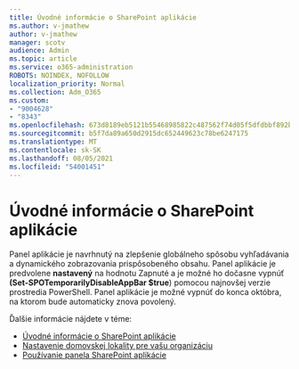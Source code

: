 ```yaml
---
title: Úvodné informácie o SharePoint aplikácie
ms.author: v-jmathew
author: v-jmathew
manager: scotv
audience: Admin
ms.topic: article
ms.service: o365-administration
ROBOTS: NOINDEX, NOFOLLOW
localization_priority: Normal
ms.collection: Adm_O365
ms.custom:
- "9004628"
- "8343"
ms.openlocfilehash: 673d8189eb5121b55468985822c487562f74d05f5dfdbbf892b2ac8ab40d3e84
ms.sourcegitcommit: b5f7da89a650d2915dc652449623c78be6247175
ms.translationtype: MT
ms.contentlocale: sk-SK
ms.lasthandoff: 08/05/2021
ms.locfileid: "54001451"
---
```

# <a name="introduction-to-the-sharepoint-app-bar"></a>Úvodné informácie o SharePoint aplikácie

Panel aplikácie je navrhnutý na zlepšenie globálneho spôsobu vyhľadávania a dynamického zobrazovania prispôsobeného obsahu. Panel aplikácie je predvolene **nastavený** na hodnotu Zapnuté a je možné ho dočasne vypnúť **(Set-SPOTemporarilyDisableAppBar $true**) pomocou najnovšej verzie prostredia PowerShell. Panel aplikácie je možné vypnúť do konca októbra, na ktorom bude automaticky znova povolený.

Ďalšie informácie nájdete v téme:

- [Úvodné informácie o SharePoint aplikácie](https://docs.microsoft.com/SharePoint/sharepoint-app-bar)
- [Nastavenie domovskej lokality pre vašu organizáciu](https://docs.microsoft.com/sharepoint/home-site)
- [Používanie panela SharePoint aplikácie](https://support.microsoft.com/office/use-the-sharepoint-app-bar-b2ab82d5-9af7-445e-ad24-236c5a86b5f8)
